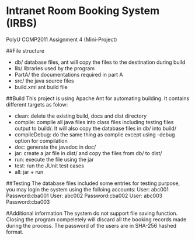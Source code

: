 # Intranet Room Booking System (IRBS)
PolyU COMP2011 Assignment 4 (Mini-Project)

##File structure
 - db/  database files, ant will copy the files to the destination during build
 - lib/ libraries used by the program
 - PartA/ the documentations required in part A
 - src/ the java source files
 - build.xml ant build file

##Build
This project is using Apache Ant for automating building. It contains different targets as folow:
 - clean: delete the existing build, docs and dist directory
 - compile: compile all java files into class files including testing files output to build/. It will also copy the database files in db/ into build/
 - compileDebug: do the same thing as compile except using -debug option for compilation
 - doc: generate the javadoc in doc/
 - jar: create a jar file in dist/ and copy the files from db/ to dist/
 - run: execute the file using the jar
 - test: run the JUnit test cases
 - all: jar + run

##Testing
The database files included some entries for testing purpose, you may login the system using the folloing accounts:
User: abc001 Password:cba001
User: abc002 Password:cba002
User: abc003 Password:cba003

#Additional information
The system do not support file saving function. Closing the program compeletely will discard all the booking records made during the process.
The password of the users are in SHA-256 hashed format.
